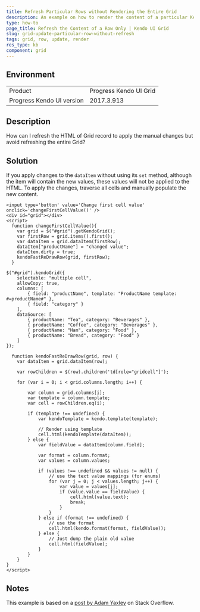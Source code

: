 ```yaml
---
title: Refresh Particular Rows without Rendering the Entire Grid
description: An example on how to render the content of a particular Kendo UI Grid row when manually changing its values and without refreshing the entire Grid.
type: how-to
page_title: Refresh the Content of a Row Only | Kendo UI Grid
slug: grid-update-particular-row-without-refresh
tags: grid, row, update, render
res_type: kb
component: grid
---
```


## Environment

<table>
 <tr>
  <td>Product</td>
  <td>Progress Kendo UI Grid</td>
 </tr>
 <tr>
  <td>Progress Kendo UI version</td>
  <td>2017.3.913</td>
 </tr>
</table>

## Description

How can I refresh the HTML of Grid record to apply the manual changes but avoid refreshing the entire Grid?

## Solution

If you apply changes to the `dataItem` without using its `set` method, although the item will contain the new values, these values will not be applied to the HTML. To apply the changes, traverse all cells and manually populate the new content.


```dojo
<input type='button' value='Change first cell value' onclick='changeFirstCellValue()' />
<div id="grid"></div>
<script>
  function changeFirstCellValue(){
    var grid = $("#grid").getKendoGrid();
    var firstRow = grid.items().first();
    var dataItem = grid.dataItem(firstRow);
    dataItem["productName"] = "changed value";
    dataItem.dirty = true;
    kendoFastReDrawRow(grid, firstRow);
  }

$("#grid").kendoGrid({
    selectable: "multiple cell",
    allowCopy: true,
    columns: [
        { field: "productName", template: "ProductName template: #=productName#" },
        { field: "category" }
    ],
    dataSource: [
        { productName: "Tea", category: "Beverages" },
        { productName: "Coffee", category: "Beverages" },
        { productName: "Ham", category: "Food" },
        { productName: "Bread", category: "Food" }
    ]
});

  function kendoFastReDrawRow(grid, row) {
    var dataItem = grid.dataItem(row);

    var rowChildren = $(row).children('td[role="gridcell"]');

    for (var i = 0; i < grid.columns.length; i++) {

        var column = grid.columns[i];
        var template = column.template;
        var cell = rowChildren.eq(i);

        if (template !== undefined) {
            var kendoTemplate = kendo.template(template);

            // Render using template
            cell.html(kendoTemplate(dataItem));
        } else {
            var fieldValue = dataItem[column.field];

            var format = column.format;
            var values = column.values;

            if (values !== undefined && values != null) {
                // use the text value mappings (for enums)
                for (var j = 0; j < values.length; j++) {
                    var value = values[j];
                    if (value.value == fieldValue) {
                        cell.html(value.text);
                        break;
                    }
                }
            } else if (format !== undefined) {
                // use the format
                cell.html(kendo.format(format, fieldValue));
            } else {
                // Just dump the plain old value
                cell.html(fieldValue);
            }
        }
    }
}
</script>
```

## Notes

This example is based on a [post by Adam Yaxley](https://stackoverflow.com/a/23959005) on Stack Overflow.